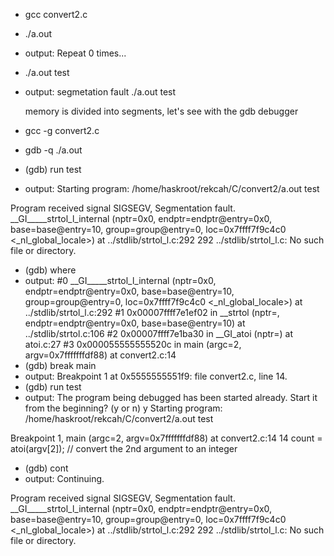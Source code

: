 - gcc convert2.c
- ./a.out 
- output: Repeat 0 times...
- ./a.out test
- output: segmetation fault ./a.out test

 	memory is divided into segments, let's see with the gdb debugger
- gcc -g convert2.c 
- gdb -q ./a.out
- (gdb) run test
- output:
Starting program: /home/haskroot/rekcah/C/convert2/a.out test

Program received signal SIGSEGV, Segmentation fault.
__GI_____strtol_l_internal (nptr=0x0, endptr=endptr@entry=0x0, 
    base=base@entry=10, group=group@entry=0, 
    loc=0x7ffff7f9c4c0 <_nl_global_locale>) at ../stdlib/strtol_l.c:292
292	../stdlib/strtol_l.c: No such file or directory.

- (gdb) where
- output:
#0  __GI_____strtol_l_internal (nptr=0x0, endptr=endptr@entry=0x0, 
    base=base@entry=10, group=group@entry=0, 
    loc=0x7ffff7f9c4c0 <_nl_global_locale>) at ../stdlib/strtol_l.c:292
#1  0x00007ffff7e1ef02 in __strtol (nptr=<optimized out>, 
    endptr=endptr@entry=0x0, base=base@entry=10) at ../stdlib/strtol.c:106
#2  0x00007ffff7e1ba30 in __GI_atoi (nptr=<optimized out>) at atoi.c:27
#3  0x000055555555520c in main (argc=2, argv=0x7fffffffdf88)
    at convert2.c:14
- (gdb) break main
- output:
Breakpoint 1 at 0x5555555551f9: file convert2.c, line 14.
- (gdb) run test
- output:
The program being debugged has been started already.
Start it from the beginning? (y or n) y
Starting program: /home/haskroot/rekcah/C/convert2/a.out test

Breakpoint 1, main (argc=2, argv=0x7fffffffdf88) at convert2.c:14
14		count = atoi(argv[2]);  // convert the 2nd argument to an integer
- (gdb) cont
- output: 
Continuing.

Program received signal SIGSEGV, Segmentation fault.
__GI_____strtol_l_internal (nptr=0x0, endptr=endptr@entry=0x0, 
    base=base@entry=10, group=group@entry=0, 
    loc=0x7ffff7f9c4c0 <_nl_global_locale>) at ../stdlib/strtol_l.c:292
292	../stdlib/strtol_l.c: No such file or directory.


